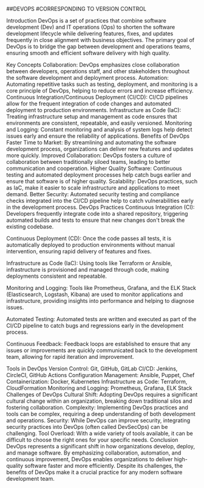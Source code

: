 ##DEVOPS 
#CORRESPONDING TO VERSION CONTROL

Introduction
DevOps is a set of practices that combine software development (Dev) and IT operations (Ops) to shorten the software development lifecycle while delivering features, fixes, and updates frequently in close alignment with business objectives. The primary goal of DevOps is to bridge the gap between development and operations teams, ensuring smooth and efficient software delivery with high quality.

Key Concepts
Collaboration: DevOps emphasizes close collaboration between developers, operations staff, and other stakeholders throughout the software development and deployment process.
Automation: Automating repetitive tasks such as testing, deployment, and monitoring is a core principle of DevOps, helping to reduce errors and increase efficiency.
Continuous Integration/Continuous Deployment (CI/CD): CI/CD pipelines allow for the frequent integration of code changes and automated deployment to production environments.
Infrastructure as Code (IaC): Treating infrastructure setup and management as code ensures that environments are consistent, repeatable, and easily versioned.
Monitoring and Logging: Constant monitoring and analysis of system logs help detect issues early and ensure the reliability of applications.
Benefits of DevOps
Faster Time to Market: By streamlining and automating the software development process, organizations can deliver new features and updates more quickly.
Improved Collaboration: DevOps fosters a culture of collaboration between traditionally siloed teams, leading to better communication and cooperation.
Higher Quality Software: Continuous testing and automated deployment processes help catch bugs earlier and ensure that software is of higher quality.
Scalability: DevOps practices, such as IaC, make it easier to scale infrastructure and applications to meet demand.
Better Security: Automated security testing and compliance checks integrated into the CI/CD pipeline help to catch vulnerabilities early in the development process.
DevOps Practices
Continuous Integration (CI): Developers frequently integrate code into a shared repository, triggering automated builds and tests to ensure that new changes don't break the existing codebase.

Continuous Deployment (CD): Once the code passes all tests, it is automatically deployed to production environments without manual intervention, ensuring rapid delivery of features and fixes.

Infrastructure as Code (IaC): Using tools like Terraform or Ansible, infrastructure is provisioned and managed through code, making deployments consistent and repeatable.

Monitoring and Logging: Tools like Prometheus, Grafana, and the ELK Stack (Elasticsearch, Logstash, Kibana) are used to monitor applications and infrastructure, providing insights into performance and helping to diagnose issues.

Automated Testing: Automated tests are written and executed as part of the CI/CD pipeline to catch bugs and regressions early in the development process.

Continuous Feedback: Feedback loops are established to ensure that any issues or improvements are quickly communicated back to the development team, allowing for rapid iteration and improvement.

Tools in DevOps
Version Control: Git, GitHub, GitLab
CI/CD: Jenkins, CircleCI, GitHub Actions
Configuration Management: Ansible, Puppet, Chef
Containerization: Docker, Kubernetes
Infrastructure as Code: Terraform, CloudFormation
Monitoring and Logging: Prometheus, Grafana, ELK Stack
Challenges of DevOps
Cultural Shift: Adopting DevOps requires a significant cultural change within an organization, breaking down traditional silos and fostering collaboration.
Complexity: Implementing DevOps practices and tools can be complex, requiring a deep understanding of both development and operations.
Security: While DevOps can improve security, integrating security practices into DevOps (often called DevSecOps) can be challenging.
Tool Overload: With a wide variety of tools available, it can be difficult to choose the right ones for your specific needs.
Conclusion
DevOps represents a significant shift in how organizations develop, deploy, and manage software. By emphasizing collaboration, automation, and continuous improvement, DevOps enables organizations to deliver high-quality software faster and more efficiently. Despite its challenges, the benefits of DevOps make it a crucial practice for any modern software development team.
